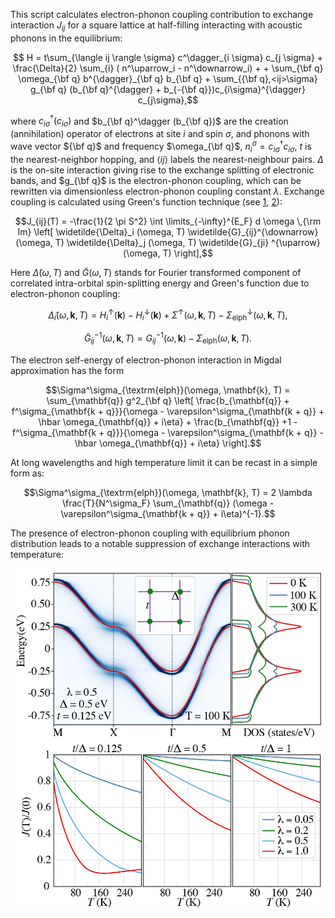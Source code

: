 This script calculates electron-phonon coupling contribution to exchange interaction $J_{ij}$ for a square lattice at half-filling interacting with acoustic phonons in the equilibrium:
```math
    H = t\sum_{\langle ij \rangle \sigma} c^\dagger_{i \sigma} c_{j \sigma} + \frac{\Delta}{2} \sum_{i} ( n^\uparrow_i - n^\downarrow_i) + 
   + \sum_{\bf q} \omega_{\bf q} b^{\dagger}_{\bf q} b_{\bf q} + \sum_{{\bf q},<ij>\sigma} g_{\bf q} (b_{\bf q}^{\dagger} + b_{-{\bf q}})c_{i\sigma}^{\dagger} c_{j\sigma},
```
where $c_{i \sigma}^\dagger (c_{i\sigma})$ and $b_{\bf q}^\dagger (b_{\bf q})$ are the creation (annihilation) operator of electrons at site $i$ and spin $\sigma$, and phonons with wave vector ${\bf q}$ and frequency $\omega_{\bf q}$, $n_i^\sigma = c_{i \sigma}^\dagger c_{i\sigma}$, $t$ is the nearest-neighbor hopping, and $\langle ij \rangle$ labels the nearest-neighbour pairs. $\Delta$ is the on-site interaction giving rise to the exchange splitting of electronic bands, and $g_{\bf q}$ is the electron-phonon coupling, which can be rewritten via dimensionless electron-phonon coupling constant $\lambda$.  Exchange coupling is calculated using Green's function technique (see [1](https://www.sciencedirect.com/science/article/abs/pii/0304885387907219), [2](https://journals.aps.org/prb/abstract/10.1103/PhysRevB.71.184434)):
```math
J_{ij}(T) = -\frac{1}{2 \pi S^2} \int \limits_{-\infty}^{E_F} d \omega  \,{\rm Im} \left[  \widetilde{\Delta}_i (\omega, T) \widetilde{G}_{ij}^{\downarrow} (\omega, T) \widetilde{\Delta}_j (\omega, T) \widetilde{G}_{ji} ^{\uparrow} (\omega, T) \right],
```
Here $\widetilde{\Delta} (\omega, T)$ and $\widetilde{G}(\omega, T)$  stands for Fourier transformed component of correlated intra-orbital spin-splitting energy and Green's function due to electron-phonon coupling:

```math
\widetilde{\Delta}_i (\omega, \mathbf{k}, T) = H_{i}^{\uparrow}(\mathbf{k}) - H_{i}^{\downarrow}(\mathbf{k}) + \Sigma^\uparrow(\omega, \mathbf{k}, T)  - \Sigma_{\textrm{elph}}^\downarrow (\omega, \mathbf{k}, T),  
```

```math
\widetilde{G}_{ij}^{-1} (\omega,  \mathbf{k}, T) = G_{ij}^{-1} (\omega,  \mathbf{k}) - \Sigma_{\textrm{elph}}(\omega, \mathbf{k}, T).
```

The electron self-energy of electron-phonon interaction in Migdal approximation has the form
``` math
\Sigma^\sigma_{\textrm{elph}}(\omega, \mathbf{k}, T)  =  \sum_{\mathbf{q}} g^2_{\bf q} \left[ \frac{b_{\mathbf{q}} + f^\sigma_{\mathbf{k + q}}}{\omega - \varepsilon^\sigma_{\mathbf{k + q}} + \hbar  \omega_{\mathbf{q}} + i\eta}  + \frac{b_{\mathbf{q}} +1 - f^\sigma_{\mathbf{k + q}}}{\omega - \varepsilon^\sigma_{\mathbf{k + q}} - \hbar  \omega_{\mathbf{q}} + i\eta} \right].
```

At long wavelengths and high temperature limit it can be recast in a simple form as:
``` math
\Sigma^\sigma_{\textrm{elph}}(\omega, \mathbf{k}, T)  = 2 \lambda \frac{T}{N^\sigma_F}    \sum_{\mathbf{q}} (\omega - \varepsilon^\sigma_{\mathbf{k + q}} + i\eta)^{-1}.
```

The presence of electron-phonon coupling with equilibrium phonon distribution leads to a notable suppression of exchange interactions with temperature:


![alt text](https://github.com/danis-b/TB_elph/blob/main/example/square_lattice.jpg)
